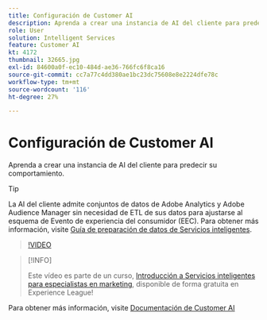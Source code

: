 ```yaml
---
title: Configuración de Customer AI
description: Aprenda a crear una instancia de AI del cliente para predecir su comportamiento.
role: User
solution: Intelligent Services
feature: Customer AI
kt: 4172
thumbnail: 32665.jpg
exl-id: 84600a0f-ec10-484d-ae36-766fc6f8ca16
source-git-commit: cc7a77c4dd380ae1bc23dc75608e8e2224dfe78c
workflow-type: tm+mt
source-wordcount: '116'
ht-degree: 27%

---
```


# Configuración de Customer AI

Aprenda a crear una instancia de AI del cliente para predecir su comportamiento.

>[!TIP]
>
>La AI del cliente admite conjuntos de datos de Adobe Analytics y Adobe Audience Manager sin necesidad de ETL de sus datos para ajustarse al esquema de Evento de experiencia del consumidor (EEC). Para obtener más información, visite [Guía de preparación de datos de Servicios inteligentes](https://experienceleague.adobe.com/docs/experience-platform/intelligent-services/data-preparation.html).

>[!VIDEO](https://video.tv.adobe.com/v/32665?quality=12&learn=on)

>[!INFO]
>
> Este vídeo es parte de un curso, [Introducción a Servicios inteligentes para especialistas en marketing](https://experienceleague.adobe.com/?recommended=ExperiencePlatform-U-1-2020.1.intelligentservices), disponible de forma gratuita en Experience League!

Para obtener más información, visite [Documentación de Customer AI](https://experienceleague.adobe.com/docs/experience-platform/intelligent-services/customer-ai/overview.html)
